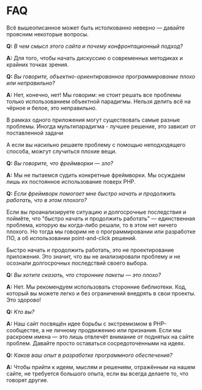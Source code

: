 # FAQ #

Всё вышеописанное может быть истолкованно неверно — давайте проясним некоторые вопросы.

**Q:** _В чем смысл этого сайта и почему конфронтационный подход?_

**A:** Для того, чтобы начать дискуссию о современных методиках и крайних точках зрения.

**Q:** _Вы говорите, объектно-ориентированное программирование плохо или неправильно?_

**A:** Нет, конечно, нет! Мы говорим: не стоит решать все проблемы только использованием объектной парадигмы. Нельзя делить всё на чёрное и белое, это неправильно.

В рамках одного приложения могут существовать самые разные проблемы. Иногда мультипарадигма - лучшее решение, это зависит от поставленной задачи

А если вы насильно решаете проблему с помощью неподходящего способа, можгут случиться плохие вещи.

**Q:** _Вы говорите, что фреймворки — зло?_

**A:** Мы не пытаемся судить конкретные фреймворки. Мы осуждаем лишь их постоянное использование поверх PHP.

**Q:** _Если фреймворк помогает мне быстро начать и продолжить работать, что в этом плохого?_

Если вы проанализируете ситуацию и долгосрочные последствия и поймёте, что "быстро начать и продолжить работать" — единственная проблема, которую вы когда-либо решали, то в этом нет ничего плохого. Но тогда мы говорим не о программировании или разработке ПО, а об использовании point-and-click решений.

Быстро начать и продолжить работать, это не проектирование приложения. Это значит, что вы не анализировали проблему и не осознали долгосрочных последствий своего выбора.

**Q:** _Вы хотите сказать, что сторонние пакеты — это плохо?_

**A:** Нет. Мы рекомендуем использовать сторонние библиотеки. Код, который вы можете легко и без ограничений внедрять в свои проекты. Это здорово!

**Q:** _Кто вы?_

**A:** Наш сайт посвящён идее борьбы с экстремизмом в PHP-сообществе, а не личному продвижению или признания. Если мы раскроем имена — это лишь отвлечёт внимание от поднятых на сайте проблем. Давайте просто оставаться сосредоточенными на идеях.

**Q:** _Каков ваш опыт в разработке программного обеспечения?_

**A:** Чтобы прийти к идеям, мыслям и решениям, отражённым на нашем сайте, не требуется большого опыта, если вы всегда делаете то, что говорят другие.
